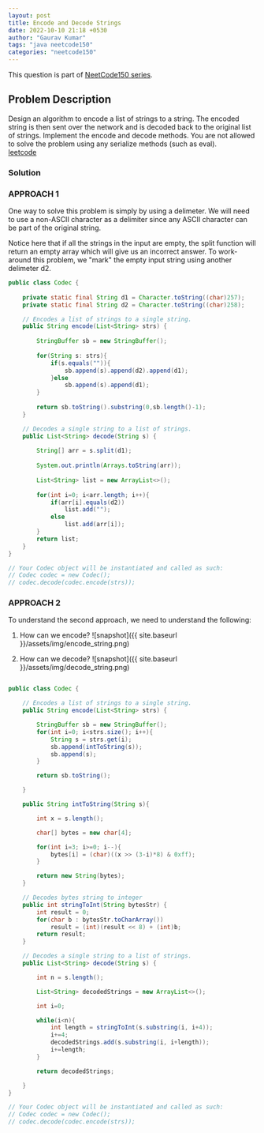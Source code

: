 ```yaml
---
layout: post
title: Encode and Decode Strings
date: 2022-10-10 21:18 +0530
author: "Gaurav Kumar"
tags: "java neetcode150"
categories: "neetcode150"
---
```


This question is part of [NeetCode150 series](https://neetcode.io/practice).  

## Problem Description

Design an algorithm to encode a list of strings to a string. The encoded string is then sent over the network and is decoded back to the original list of strings.
Implement the encode and decode methods.
You are not allowed to solve the problem using any serialize methods (such as eval).  
[leetcode](https://leetcode.com/problems/encode-and-decode-strings/)

### Solution

### APPROACH 1

One way to solve this problem is simply by using a delimeter. We will need to use a non-ASCII character as a delimiter since any ASCII character can be part of the original string.  

Notice here that if all the strings in the input are empty, the split function will return an empty array which will give us an incorrect answer. To work-around this problem, we "mark" the empty input string using another delimeter d2.

```java
public class Codec {
    
    private static final String d1 = Character.toString((char)257);
    private static final String d2 = Character.toString((char)258);

    // Encodes a list of strings to a single string.
    public String encode(List<String> strs) {
        
        StringBuffer sb = new StringBuffer();
        
        for(String s: strs){
            if(s.equals("")){
                sb.append(s).append(d2).append(d1);
            }else
                sb.append(s).append(d1);
        }
        
        return sb.toString().substring(0,sb.length()-1);
    }

    // Decodes a single string to a list of strings.
    public List<String> decode(String s) {
        
        String[] arr = s.split(d1);
        
        System.out.println(Arrays.toString(arr));
        
        List<String> list = new ArrayList<>();
        
        for(int i=0; i<arr.length; i++){
            if(arr[i].equals(d2))
                list.add("");
            else
                list.add(arr[i]);
        }
        return list;   
    }
}

// Your Codec object will be instantiated and called as such:
// Codec codec = new Codec();
// codec.decode(codec.encode(strs));
```

### APPROACH 2

To understand the second approach, we need to understand the following:

1. How can we encode?
![snapshot]({{ site.baseurl }}/assets/img/encode_string.png)

2. How can we decode?
![snapshot]({{ site.baseurl }}/assets/img/decode_string.png)

```java

public class Codec {

    // Encodes a list of strings to a single string.
    public String encode(List<String> strs) {

        StringBuffer sb = new StringBuffer();
        for(int i=0; i<strs.size(); i++){
            String s = strs.get(i);
            sb.append(intToString(s));
            sb.append(s);
        }

        return sb.toString();

    }

    public String intToString(String s){

        int x = s.length();

        char[] bytes = new char[4];

        for(int i=3; i>=0; i--){
            bytes[i] = (char)((x >> (3-i)*8) & 0xff);
        }

        return new String(bytes);
    }

    // Decodes bytes string to integer
    public int stringToInt(String bytesStr) {
        int result = 0;
        for(char b : bytesStr.toCharArray())
            result = (int)(result << 8) + (int)b;
        return result;
    }

    // Decodes a single string to a list of strings.
    public List<String> decode(String s) {

        int n = s.length();

        List<String> decodedStrings = new ArrayList<>();

        int i=0;

        while(i<n){
            int length = stringToInt(s.substring(i, i+4));
            i+=4;
            decodedStrings.add(s.substring(i, i+length));
            i+=length;
        }

        return decodedStrings;

    }
}

// Your Codec object will be instantiated and called as such:
// Codec codec = new Codec();
// codec.decode(codec.encode(strs));
```
